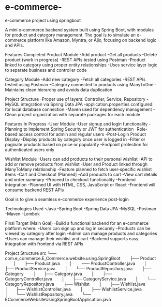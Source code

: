 # e-commerce-
e-commerce project using springboot

A mini e-commerce backend system built using Spring Boot, with modules for product and category management. The goal is to simulate an e-commerce platform like Amazon, Myntra, or Ajio, focusing on backend logic and APIs.

Features Completed
Product Module
-Add product
-Get all products
-Delete product (work in progress)
-REST APIs tested using Postman
-Product linked to category using proper entity relationships
-Uses service layer logic to separate business and controller code

Category Module
-Add new category
-Fetch all categories
-REST APIs tested using Postman
-Category connected to products using ManyToOne
-Maintains clean hierarchy and avoids data duplication

Project Structure
-Proper use of layers: Controller, Service, Repository
-MySQL integration via Spring Data JPA
-application.properties configured for local database connection
-Maven used for dependency management
-Clean project organization with separate packages for each module

Features In Progress
-User Module
-User signup and login functionality
-Planning to implement Spring Security or JWT for authentication
-Role-based access control for admin and regular users
-Post-Login Product Display
-Display products by category once user is logged in
-Filter or paginate products based on price or popularity
-Endpoint protection for authenticated users only

Wishlist Module
-Users can add products to their personal wishlist
-API to add or remove products from wishlist
-User and Product linked through ManyToMany relationship
-Feature planned to fetch user-specific wishlist items
-Cart and Checkout (Planned)
-Add products to cart
-View cart details and order summary
-Proceed to checkout functionality
-Frontend Integration
-Planned UI with HTML, CSS, JavaScript or React
-Frontend will consume backend REST APIs

Goal is to give a seamless e-commerce experience post-login

Technologies Used
-Java
-Spring Boot
-Spring Data JPA
-MySQL
-Postman
-Maven
-Lombok

Final Target (Main Goal)
-Build a functional backend for an e-commerce platform where:
-Users can sign up and log in securely
-Products can be viewed by category after login
-Admin can manage products and categories
-Users can manage their wishlist and cart
-Backend supports easy integration with frontend via REST APIs

Project Structure
src
└── com.e_commerce.E_Commerce.website.using.SpringBoot
  ├── Product
  │  ├── Product.java
  │  ├── ProductController.java
  │  ├── ProductService.java
  │  └── ProductRepository.java
  ├── Category
  │  ├── Category.java
  │  ├── CategoryController.java
  │  ├── CategoryService.java
  │  └── CategoryRepository.java
  ├── Wishlist
  │  ├── Wishlist.java
  │  ├── WishlistController.java
  │  ├── WishlistService.java
  │  └── WishlistRepository.java
  └── ECommerceWebsiteUsingSpringBootApplication.java
